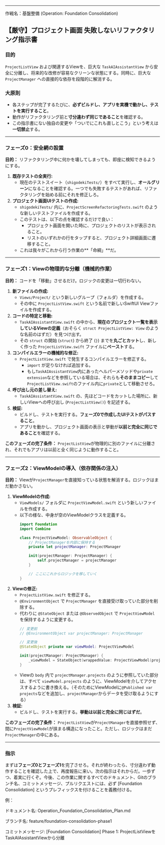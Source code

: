 



-----
作戦名：基盤整備 (Operation: Foundation Consolidation)
## 【厳守】プロジェクト画面 失敗しないリファクタリング指示書

### **目的**

`ProjectListView` および関連するViewを、巨大な `TaskAIAssistantView` から安全に分離し、将来的な改修が容易なクリーンな状態にする。同時に、巨大な `ProjectManager` への直接的な依存を段階的に解消する。

### **大原則**

  * 各ステップが完了するたびに、**必ずビルドし、アプリを実機で動かし、テストを実行すること**。
  * 動作がリファクタリング前と**寸分違わず同じであること**を確認する。
  * この指示書にない独自の変更や「ついでにこれも直しとこう」という考えは**一切禁止**する。

-----

### **フェーズ0：安全網の設置**

**目的：** リファクタリング中に何かを壊してしまっても、即座に検知できるようにする。

1.  **既存テストの全実行:**
      * 現在のテストスイート（`shigodekiTests/`）をすべて実行し、**オールグリーン**になることを確認する。一つでも失敗するテストがあれば、リファクタリングを始める前にそれを修正しろ。
2.  **プロジェクト画面UIテストの作成:**
      * `shigodekiTests/` 内に、`ProjectScreenRefactoringTests.swift` のような新しいテストファイルを作成する。
      * このテストは、以下の点を確認するだけで良い：
          * プロジェクト画面を開いた時に、プロジェクトのリストが表示されること。
          * リストのいずれかの行をタップすると、プロジェクト詳細画面に遷移すること。
      * これは我々がこれから行う作業の\*\*「命綱」\*\*だ。

-----

### **フェーズ1：Viewの物理的な分離（機械的作業）**

**目的：** コードを「移動」させるだけ。ロジックの変更は一切行わない。

1.  **新ファイルの作成:**
      * `Views/Project/` という新しいグループ（フォルダ）を作成する。
      * その中に `ProjectListView.swift` という名前で新しいSwiftUI Viewファイルを作成する。
2.  **コードの特定と移動:**
      * `TaskAIAssistantView.swift` の中から、**現在のプロジェクト一覧を表示しているViewの定義**（おそらく `struct ProjectListView: View` のような名前のはずだ）を見つけ出す。
      * その `struct` の開始 (`struct`) から終了 (`}`) までを**丸ごとカット**し、新しく作った `ProjectListView.swift` ファイルに**ペースト**する。
3.  **コンパイルエラーの機械的な修正:**
      * `ProjectListView.swift` で発生するコンパイルエラーを修正する。
          * `import` が足りなければ追加する。
          * もし`TaskAIAssistantView`内にあったヘルパーメソッドや`private extension`などを参照している場合は、それらも**そのままコピー**して`ProjectListView.swift`のファイル内に`private`として移動させろ。
4.  **呼び出し元の差し替え:**
      * `TaskAIAssistantView.swift` の、先ほどコードをカットした場所に、新しいViewへの呼び出し (`ProjectListView()`) を記述する。
5.  **検証:**
      * ビルドし、テストを実行する。**フェーズ0で作成したUIテストがパスすること**。
      * アプリを動かし、プロジェクト画面の表示と挙動が**以前と完全に同じであること**を確認する。

**このフェーズの完了条件：** `ProjectListView`が物理的に別のファイルに分離され、それでもアプリは以前と全く同じように動作すること。

-----

### **フェーズ2：ViewModelの導入（依存関係の注入）**

**目的：** Viewが`ProjectManager`を直接知っている状態を解消する。ロジックはまだ動かさない。

1.  **ViewModelの作成:**
      * `ViewModels/` フォルダに `ProjectViewModel.swift` という新しいファイルを作成する。
      * 以下の様な、中身が空のViewModelクラスを定義する。
        ```swift
        import Foundation
        import Combine

        class ProjectViewModel: ObservableObject {
            // ProjectManagerを内部に保持する
            private let projectManager: ProjectManager

            init(projectManager: ProjectManager) {
                self.projectManager = projectManager
            }

            // ここにこれからロジックを移していく
        }
        ```
2.  **Viewの修正:**
      * `ProjectListView.swift` を修正する。
      * `@EnvironmentObject` で `ProjectManager` を直接受け取っていた部分を削除する。
      * 代わりに `@StateObject` または `@ObservedObject` で `ProjectViewModel` を保持するように変更する。
        ```swift
        // 変更前
        // @EnvironmentObject var projectManager: ProjectManager

        // 変更後
        @StateObject private var viewModel: ProjectViewModel

        init(projectManager: ProjectManager) {
            _viewModel = StateObject(wrappedValue: ProjectViewModel(projectManager: projectManager))
        }
        ```
      * Viewの `body` 内で `projectManager.projects` のように参照していた部分は、すべて `viewModel.projects` のように、ViewModelを介してアクセスするように書き換える。（そのためにViewModelに`@Published var projects`などを追加し、`projectManager`からデータを受け取るようにする）
3.  **検証:**
      * ビルドし、テストを実行する。**挙動は以前と完全に同じはずだ**。

**このフェーズの完了条件：** `ProjectListView`が`ProjectManager`を直接参照せず、間に`ProjectViewModel`が挟まる構造になったこと。ただし、ロジックはまだ`ProjectManager`の中にある。

-----

### **指示**

まずは**フェーズ0とフェーズ1**を完了させろ。それが終わったら、寸分違わず動作することを確認した上で、再度報告に来い。次の指示はそれからだ。一歩ずつ、着実に行くぞ。今後、この作業に関するすべてのドキュメント、Gitのブランチ名、コミットメッセージ、プルリクエストには、必ず [Foundation Consolidation] というプレフィックスを付けることを義務付ける。

例：

ドキュメント名: Operation_Foundation_Consolidation_Plan.md

ブランチ名: feature/foundation-consolidation-phase1

コミットメッセージ: [Foundation Consolidation] Phase 1: ProjectListViewをTaskAIAssistantViewから分離